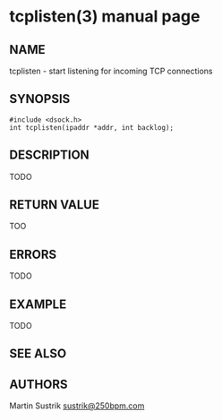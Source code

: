 # tcplisten(3) manual page

## NAME

tcplisten - start listening for incoming TCP connections

## SYNOPSIS

```
#include <dsock.h>
int tcplisten(ipaddr *addr, int backlog);
```

## DESCRIPTION

TODO

## RETURN VALUE

TOO

## ERRORS

TODO

## EXAMPLE

TODO

## SEE ALSO

## AUTHORS

Martin Sustrik <sustrik@250bpm.com>

